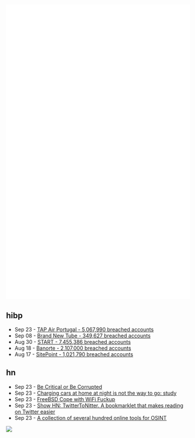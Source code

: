 ![Metrics](https://raw.githubusercontent.com/phixion/phixion/master/metrics.svg)

## hibp

<!--
for https://github.com/phixion/phixion/blob/main/.github/workflows/feeds.yml
-->
<!--START_SECTION:haveibeenpwnd-->
- Sep 23 - [TAP Air Portugal - 5,067,990 breached accounts](https://haveibeenpwned.com/PwnedWebsites#TAPAirPortugal)
- Sep 08 - [Brand New Tube - 349,627 breached accounts](https://haveibeenpwned.com/PwnedWebsites#BrandNewTube)
- Aug 30 - [START - 7,455,386 breached accounts](https://haveibeenpwned.com/PwnedWebsites#Start)
- Aug 18 - [Banorte - 2,107,000 breached accounts](https://haveibeenpwned.com/PwnedWebsites#Banorte)
- Aug 17 - [SitePoint - 1,021,790 breached accounts](https://haveibeenpwned.com/PwnedWebsites#SitePoint)
<!--END_SECTION:haveibeenpwnd-->

## hn

<!--
for https://github.com/phixion/phixion/blob/main/.github/workflows/feeds.yml
-->
<!--START_SECTION:hn-->
- Sep 23 - [Be Critical or Be Corrupted](https://www.cenizal.com/be-critical-or-be-corrupted/)
- Sep 23 - [Charging cars at home at night is not the way to go: study](https://news.stanford.edu/press/view/45245)
- Sep 23 - [FreeBSD Cope with WiFi Fuckup](https://vermaden.wordpress.com/2022/09/14/freebsd-cope-with-wifi-fuckup/)
- Sep 23 - [Show HN: TwitterToNitter. A bookmarklet that makes reading on Twitter easier](https://github.com/no-gravity/TwitterToNitter)
- Sep 23 - [A collection of several hundred online tools for OSINT](https://github.com/cipher387/osint_stuff_tool_collection)
<!--END_SECTION:hn-->

<!--
for https://yhype.me
-->
![](https://hit.yhype.me/github/profile?user_id=13013670)
